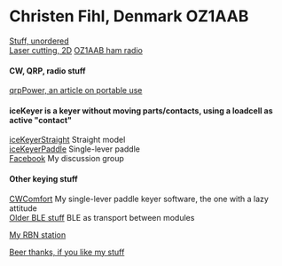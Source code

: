 # Christen Fihl, Denmark  OZ1AAB
[Stuff, unordered](/misc.html)  
[Laser cutting, 2D](/LaserCutter2D/laser.html)
[OZ1AAB ham radio](/oz1aab.html)  


#### CW, QRP, radio stuff
[qrpPower, an article on portable use](/qrpPower.html)
#### iceKeyer is a keyer without moving parts/contacts, using a loadcell as active "contact"
[iceKeyerStraight](/iceKeyer/indexStraight.html) Straight model  
[iceKeyerPaddle](/iceKeyer/indexPaddle.html) Single-lever paddle  
[Facebook](https://www.facebook.com/groups/oz1aab) My discussion group  

#### Other keying stuff
[CWComfort](/CWComfort/) My single-lever paddle keyer software, the one with a lazy attitude  
[Older BLE stuff](/BLE_CW_Keyer/) BLE as transport between modules  

[My RBN station](https://beta.reversebeacon.net/main.php?zoom=57.0,6.0,2.00&rows=100&spotters=1&max_age=3,hours&spotter_call=oz1aab&hide=distance_mi)  

[Beer thanks, if you like my stuff](https://www.buymeacoffee.com/Fihl)  
